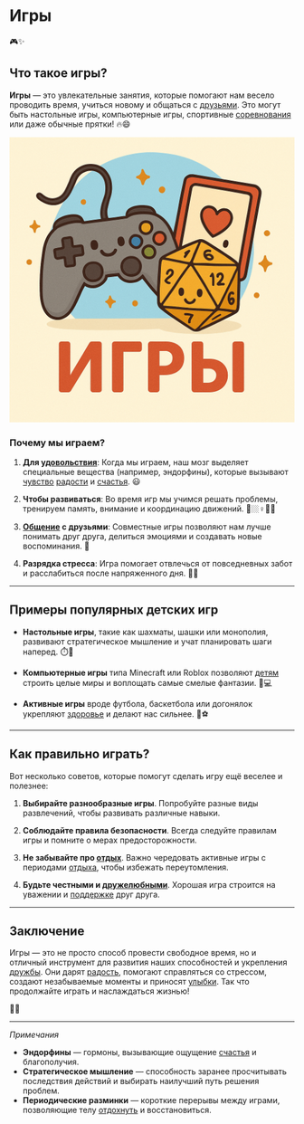 # **Игры**

🎮✨

## Что такое игры?
**Игры** — это увлекательные занятия, которые помогают нам весело проводить время, учиться новому и общаться с [друзьями](Дружба.md). Это могут быть настольные игры, компьютерные игры, спортивные [соревнования](Спорт.md) или даже обычные прятки! 🔥😄

![Игры](../../../../WORK/life/happiness/pictures/игры.png)

### Почему мы играем?
1. **Для [удовольствия](Счастье.md)**: Когда мы играем, наш мозг выделяет специальные вещества (например, эндорфины), которые вызывают [чувство](Любовь.md) [радости](Радость.md) и [счастья](Счастье.md). 😃
   
2. **Чтобы развиваться**: Во время игр мы учимся решать проблемы, тренируем память, внимание и координацию движений. 🧐🏼‍♀️👨‍🦰

3. **[Общение](Дружба.md) с друзьями**: Совместные игры позволяют нам лучше понимать друг друга, делиться эмоциями и создавать новые воспоминания. 🤝

4. **Разрядка стресса**: Игра помогает отвлечься от повседневных забот и расслабиться после напряженного дня. 🛀🏻

---

## Примеры популярных детских игр
- **Настольные игры**, такие как шахматы, шашки или монополия, развивают стратегическое мышление и учат планировать шаги наперед. ⏱️🔄
  
- **Компьютерные игры** типа Minecraft или Roblox позволяют [детям](Семья.md) строить целые миры и воплощать самые смелые фантазии. 🌟💻

- **Активные игры** вроде футбола, баскетбола или догонялок укрепляют [здоровье](Спорт.md) и делают нас сильнее. 🏀⚽

---

## Как правильно играть?
Вот несколько советов, которые помогут сделать игру ещё веселее и полезнее:

1. **Выбирайте разнообразные игры**. Попробуйте разные виды развлечений, чтобы развивать различные навыки.

2. **Соблюдайте правила безопасности**. Всегда следуйте правилам игры и помните о мерах предосторожности.

3. **Не забывайте про [отдых](Отдых.md)**. Важно чередовать активные игры с периодами [отдыха](Отдых.md), чтобы избежать переутомления.

4. **Будьте честными и [дружелюбными](Дружба.md)**. Хорошая игра строится на уважении и [поддержке](Помощь_другим.md) друг друга.

---

## Заключение
Игры — это не просто способ провести свободное время, но и отличный инструмент для развития наших способностей и укрепления [дружбы](Дружба.md). Они дарят [радость](Радость.md), помогают справляться со стрессом, создают незабываемые моменты и приносят [улыбки](Улыбка.md). Так что продолжайте играть и наслаждаться жизнью!

🎉🥳

---

*Примечания*
- **Эндорфины** — гормоны, вызывающие ощущение [счастья](Счастье.md) и благополучия.
- **Стратегическое мышление** — способность заранее просчитывать последствия действий и выбирать наилучший путь решения проблем.
- **Периодические разминки** — короткие перерывы между играми, позволяющие телу [отдохнуть](Отдых.md) и восстановиться.
